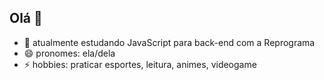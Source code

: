 ## Olá 👋

- 🌱 atualmente estudando JavaScript para back-end com a Reprograma
- 😄 pronomes: ela/dela
- ⚡ hobbies: praticar esportes, leitura, animes, videogame

